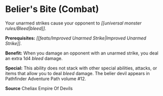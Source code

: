 ﻿---
cssclass: [feats]

---
# Belier's Bite (Combat)

Your unarmed strikes cause your opponent to _[[universal monster rules/Bleed|bleed]]_.

**Prerequisites:** _[[feats/Improved Unarmed Strike|Improved Unarmed Strike]]_.

**Benefit:** When you damage an opponent with an unarmed strike, you deal an extra 1d4 _bleed_ damage.

**Special:** This ability does not stack with other special abilities, attacks, or items that allow you to deal _bleed_ damage. The belier devil appears in Pathfinder Adventure Path volume #12.

**Source** Cheliax Empire Of Devils